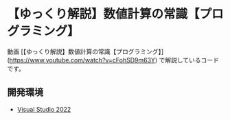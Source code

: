 # 【ゆっくり解説】数値計算の常識【プログラミング】
動画 [【ゆっくり解説】数値計算の常識【プログラミング】] (https://www.youtube.com/watch?v=cFohSD9m63Y) で解説しているコードです。

## 開発環境
- [Visual Studio 2022](https://visualstudio.microsoft.com/ja/downloads/)

